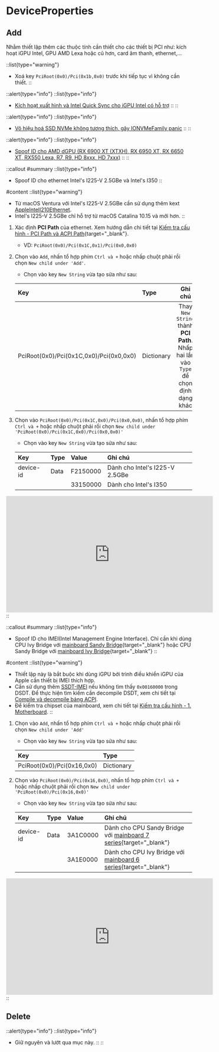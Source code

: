 # DeviceProperties

## Add

Nhằm thiết lập thêm các thuộc tính cần thiết cho các thiết bị PCI như: kích hoạt iGPU Intel, GPU AMD Lexa hoặc cũ hơn, card âm thanh, ethernet,...

::list{type="warning"}
- Xoá key `PciRoot(0x0)/Pci(0x1b,0x0)` trước khi tiếp tục vì không cần thiết.
::

::alert{type="info"}
::list{type="info"}
- [Kích hoạt xuất hình và Intel Quick Sync cho iGPU Intel có hỗ trợ](/post-install/gpu)
::
::

::alert{type="info"}
::list{type="info"}
- [Vô hiệu hoá SSD NVMe không tương thích, gây IONVMeFamily panic](/post-install/ssd-nvme)
::
::

::alert{type="info"}
::list{type="info"}
- [Spoof ID cho AMD dGPU (RX 6900 XT (XTXH), RX 6950 XT, RX 6650 XT, RX550 Lexa, R7, R9, HD 8xxx, HD 7xxx)](/post-install/gpu/amd-dgpu#spoof-id-cho-amd-dgpu)
::
::

::callout
#summary
::list{type="info"}
- Spoof ID cho ethernet Intel's I225-V 2.5GBe và Intel's I350
::

#content
::list{type="warning"}
- Từ macOS Ventura với Intel's I225-V 2.5GBe cần sử dụng thêm kext [AppleIntelI210Ethernet](./extra-files/AppleIntelI210Ethernet.zip).
- Intel's I225-V 2.5GBe chỉ hỗ trợ từ macOS Catalina 10.15 và mới hơn.
::

1. Xác định **PCI Path** của ethernet. Xem hướng dẫn chi tiết tại [Kiếm tra cấu hình - PCI Path và ACPI Path](/hardware/check-hardware-information#pci-path-và-acpi-path){target="_blank"}.
    - VD: `PciRoot(0x0)/Pci(0x1C,0x1)/Pci(0x0,0x0)`
2. Chọn vào `Add`, nhấn tổ hợp phím `Ctrl và +` hoặc nhấp chuột phải rồi chọn `New child under 'Add'`.
    - Chọn vào key `New String` vừa tạo sửa như sau:

    | Key | Type | Ghi chú |
    | :-- | :--- | :-----: |
    | PciRoot(0x0)/Pci(0x1C,0x0)/Pci(0x0,0x0) | Dictionary | Thay `New String` thành **PCI Path**. Nhấp hai lần vào `Type` để chọn định dạng khác |

3. Chọn vào `PciRoot(0x0)/Pci(0x1C,0x0)/Pci(0x0,0x0)`, nhấn tổ hợp phím `Ctrl và +` hoặc nhấp chuột phải rồi chọn `New child under 'PciRoot(0x0)/Pci(0x1C,0x0)/Pci(0x0,0x0)'`
    - Chọn vào key `New String` vừa tạo sửa như sau:

    | Key | Type | Value | Ghi chú |
    | :-- | :--- | :---- | :------ |
    | device-id	| Data | F2150000 | Dành cho Intel's I225-V 2.5GBe |
    |  |  | 33150000 | Dành cho Intel's I350 |

<iframe width="560" height="315" src="https://www.youtube.com/embed/JeqSpS6pR-U" title="YouTube video player" frameborder="0" allow="accelerometer; autoplay; clipboard-write; encrypted-media; gyroscope; picture-in-picture; web-share" allowfullscreen></iframe>
::

::callout
#summary
::list{type="info"}
- Spoof ID cho IMEI(Intel Management Engine Interface). Chỉ cần khi dùng CPU Ivy Bridge với [mainboard Sandy Bridge](https://ark.intel.com/content/www/us/en/ark/products/series/98461/intel-6-series-chipsets.html){target="_blank"} hoặc CPU Sandy Bridge với [mainboard Ivy Bridge](https://ark.intel.com/content/www/us/en/ark/products/series/98460/intel-7-series-chipsets.html){target="_blank"}
::

#content
::list{type="warning"}
- Thiết lập này là bắt buộc khi dùng iGPU bởi trình điều khiển iGPU của Apple cần thiết bị IMEI thích hợp.
- Cần sử dụng thêm [SSDT-IMEI](/extra-files/SSDT-IMEI.dsl) nếu không tìm thấy `0x00160000` trong DSDT. Để thực hiện tìm kiếm cần decompile DSDT, xem chi tiết tại [Compile và decompile bảng ACPI](/gathering-files/acpi#compile-và-decompile-bảng-acpi).
- Để kiểm tra chipset của mainboard, xem chi tiết tại [Kiếm tra cấu hình - 1. Motherboard](/hardware/check-hardware-information#1-motherboard).
::

1. Chọn vào `Add`, nhấn tổ hợp phím `Ctrl và +` hoặc nhấp chuột phải rồi chọn `New child under 'Add'`
    - Chọn vào key `New String` vừa tạo sửa như sau:

    | Key | Type |
    | :-- | :--- |
    | PciRoot(0x0)/Pci(0x16,0x0) | Dictionary |

2. Chọn vào `PciRoot(0x0)/Pci(0x16,0x0)`, nhấn tổ hợp phím `Ctrl và +` hoặc nhấp chuột phải rồi chọn `New child under 'PciRoot(0x0)/Pci(0x16,0x0)'`
    - Chọn vào key `New String` vừa tạo sửa như sau:

    | Key | Type | Value | Ghi chú |
    | :-- | :--- | :---- | :------ |
    | device-id	| Data | 3A1C0000 | Dành cho CPU Sandy Bridge với [mainboard 7 series](https://ark.intel.com/content/www/us/en/ark/products/series/98460/intel-7-series-chipsets.html){target="_blank"} |
    |  |  | 3A1E0000 | Dành cho CPU Ivy Bridge với [mainboard 6 series](https://ark.intel.com/content/www/us/en/ark/products/series/98461/intel-6-series-chipsets.html){target="_blank"} |

<iframe width="560" height="315" src="https://www.youtube.com/embed/corPwCC5m-0" title="YouTube video player" frameborder="0" allow="accelerometer; autoplay; clipboard-write; encrypted-media; gyroscope; picture-in-picture; web-share" allowfullscreen></iframe>
::

## Delete

::alert{type="info"}
::list{type="info"}
- Giữ nguyên và lướt qua mục này.
::
::